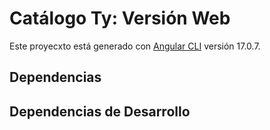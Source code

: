 # Catálogo Ty: Versión  Web

Este proyecxto está generado con [Angular CLI](https://github.com/angular/angular-cli) versión 17.0.7.

## Dependencias

## Dependencias de Desarrollo